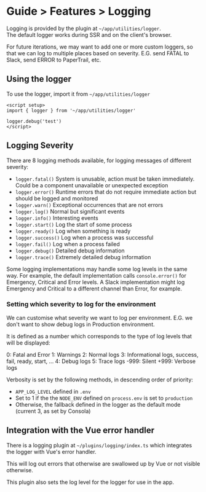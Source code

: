 # Guide > Features > Logging

Logging is provided by the plugin at `~/app/utilities/logger`.  
The default logger works during SSR and on the client's browser.

For future iterations, we may want to add one or more custom loggers, so that we can log
to multiple places based on severity. E.G. send FATAL to Slack,
send ERROR to PaperTrail, etc.

## Using the logger

To use the logger, import it from `~/app/utilities/logger`

```vue
<script setup>
import { logger } from '~/app/utilities/logger'

logger.debug('test')
</script>
```

## Logging Severity

There are 8 logging methods available, for logging messages of different severity:

- `logger.fatal()` System is unusable, action must be taken immediately. Could be a component unavailable or unexpected exception
- `logger.error()` Runtime errors that do not require immediate action but should be logged and monitored
- `logger.warn()` Exceptional occurrences that are not errors
- `logger.log()` Normal but significant events
- `logger.info()` Interesting events
- `logger.start()` Log the start of some process
- `logger.ready()` Log when something is ready
- `logger.success()` Log when a process was successful
- `logger.fail()` Log when a process failed
- `logger.debug()` Detailed debug information
- `logger.trace()` Extremely detailed debug information

Some logging implementations may handle some log levels in the same way. For example, the default
implementation calls `console.error()` for Emergency, Critical and Error levels. A Slack implementation
might log Emergency and Critical to a different channel than Error, for example.

### Setting which severity to log for the environment

We can customise what severity we want to log per environment. E.G. we don't want to show debug logs in Production environment.

It is defined as a number which corresponds to the type of log levels that will be displayed:

0: Fatal and Error
1: Warnings
2: Normal logs
3: Informational logs, success, fail, ready, start, ...
4: Debug logs
5: Trace logs
-999: Silent
+999: Verbose logs

Verbosity is set by the following methods, in descending order of priority:

- `APP_LOG_LEVEL` defined in `.env`
- Set to 1 if the the `NODE_ENV` defined on `process.env` is set to `production`
- Otherwise, the fallback defined in the logger as the default mode (current 3, as set by Consola)

## Integration with the Vue error handler

There is a logging plugin at `~/plugins/logging/index.ts` which integrates the logger with Vue's error handler.

This will log out errors that otherwise are swallowed up by Vue or not visible otherwise.

This plugin also sets the log level for the logger for use in the app.
